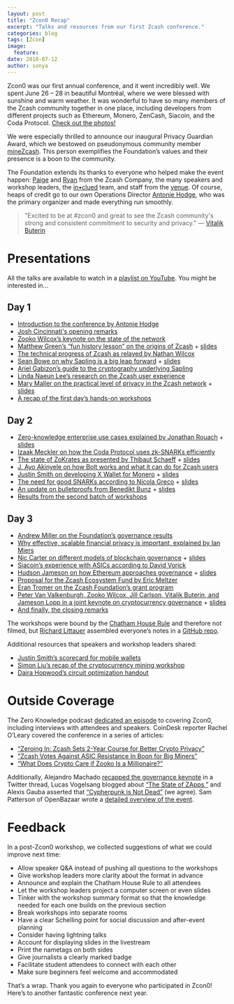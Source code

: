 ```yaml
---
layout: post
title: "Zcon0 Recap"
excerpt: "Talks and resources from our first Zcash conference."
categories: blog
tags: [Zcon]
image:
  feature:
date: 2018-07-12
author: sonya
---
```


Zcon0 was our first annual conference, and it went incredibly well. We spent June 26 – 28 in beautiful Montréal, where we were blessed with sunshine and warm weather. It was wonderful to have so many members of the Zcash community together in one place, including developers from different projects such as Ethereum, Monero, ZenCash, Siacoin, and the Coda Protocol. [Check out the photos!](https://photos.google.com/share/AF1QipN4uUf5mKWh1HjcOdrpl759sTUy2gprdU4dy9d-7LrjH3gRnUF8bKhc8WRlO9LVGg?key=NmJhZk1MQTB6eGx3QzBaQnNndi1uMUNTUmZNUmJn)

We were especially thrilled to announce our inaugural Privacy Guardian Award, which we bestowed on pseudonymous community member [mineZcash](https://www.zcashcommunity.com/). This person exemplifies the Foundation’s values and their presence is a boon to the community.

The Foundation extends its thanks to everyone who helped make the event happen: [Paige](https://twitter.com/ioptio) and [Ryan](https://twitter.com/AdjyLeak) from the Zcash Company, the many speakers and workshop leaders, the [in•clued](https://inclued.com/) team, and staff from the [venue](https://www.fairmont.com/queen-elizabeth-montreal/). Of course, heaps of credit go to our own Operations Director [Antonie Hodge](https://twitter.com/antoniehodge), who was the primary organizer and made everything run smoothly.

> "Excited to be at #zcon0 and great to see the Zcash community's strong and consistent commitment to security and privacy." — [Vitalik Buterin](https://twitter.com/VitalikButerin/status/1011700102690271232)

# Presentations

All the talks are available to watch in a [playlist on YouTube](https://www.youtube.com/playlist?list=PL40dyJ0UYTLK507afWUMgzUYeh-i4qQWS). You might be interested in…

## Day 1

* [Introduction to the conference by Antonie Hodge](https://www.youtube.com/watch?v=ywAcyQ4Qtuo&index=2&list=PL40dyJ0UYTLK507afWUMgzUYeh-i4qQWS&t=0s)
* [Josh Cincinnati's opening remarks](https://drive.google.com/file/d/14i3V4okkGslnh_ZRlqtJlHidAQPr6uFL/view)
* [Zooko Wilcox’s keynote on the state of the network](https://www.youtube.com/watch?v=IVjHDEDw_DQ&index=2&list=PL40dyJ0UYTLK507afWUMgzUYeh-i4qQWS)
* [Matthew Green’s “fun history lesson” on the origins of Zcash](https://www.youtube.com/watch?v=sDeDNDh-1ko&list=PL40dyJ0UYTLK507afWUMgzUYeh-i4qQWS&index=3) + [slides](https://docs.google.com/presentation/d/1S9gC-a8qPDFKXalP5Ji-Rrg0MJp1Ol7D6PxCI04kDiA/edit#slide=id.g3d29974479_2_90)
* [The technical progress of Zcash as relayed by Nathan Wilcox](https://www.youtube.com/watch?v=Mi4IUEzTyVw&list=PL40dyJ0UYTLK507afWUMgzUYeh-i4qQWS&index=4)
* [Sean Bowe on why Sapling is a big leap forward](https://www.youtube.com/watch?v=t5krRSD-GYM&list=PL40dyJ0UYTLK507afWUMgzUYeh-i4qQWS&index=5) + [slides](https://docs.google.com/presentation/d/1mCYkKbwqRGTQr_9_RhMt6N5oCfmY9iCRdTZdPrm5lp8/edit)
* [Ariel Gabizon’s guide to the cryptography underlying Sapling](https://www.youtube.com/watch?v=Rg8UK6KC9yU&index=6&list=PL40dyJ0UYTLK507afWUMgzUYeh-i4qQWS)
* [Linda Naeun Lee’s research on the Zcash user experience](https://www.youtube.com/watch?v=ULgElEpWTK0&index=7&list=PL40dyJ0UYTLK507afWUMgzUYeh-i4qQWS)
* [Mary Maller on the practical level of privacy in the Zcash network](https://www.youtube.com/watch?v=dP4dH_aHbdM&list=PL40dyJ0UYTLK507afWUMgzUYeh-i4qQWS&index=8) + [slides](https://docs.google.com/presentation/d/1Q-8DhxGxnaiNnFY8KfINvh0ZnL2wI_Xqf1zktQF7HyI/edit#slide=id.p1)
* [A recap of the first day’s hands-on workshops](https://www.youtube.com/watch?v=GB834x96S1M&list=PL40dyJ0UYTLK507afWUMgzUYeh-i4qQWS&index=9)

## Day 2

* [Zero-knowledge enterprise use cases explained by Jonathan Rouach](https://www.youtube.com/watch?v=OTO4JCJZD2o&index=11&list=PL40dyJ0UYTLK507afWUMgzUYeh-i4qQWS) + [slides](https://docs.google.com/presentation/d/13KpAr9-YZRbaJS-R6lAxr3Ma7fUXevpv0UI8o08P2Nw/edit#slide=id.g3c08762146_0_0)
* [Izaak Meckler on how the Coda Protocol uses zk-SNARKs efficiently](https://www.youtube.com/watch?v=qCVACpgQSjo&list=PL40dyJ0UYTLK507afWUMgzUYeh-i4qQWS&index=12)
* [The state of ZoKrates as presented by Thibaut Schaeff](https://www.youtube.com/watch?v=9hjeacNu7M4&list=PL40dyJ0UYTLK507afWUMgzUYeh-i4qQWS&index=13) + [slides](https://drive.google.com/file/d/0B37Z6QTy8QX4RlBwQmJNOVNULVFuRkdiLUNiY0RCbE1VLWU0/view?usp=sharing)
* [J. Ayo Akinyele on how Bolt works and what it can do for Zcash users](https://www.youtube.com/watch?v=z2l5NqJ6sOI&index=14&list=PL40dyJ0UYTLK507afWUMgzUYeh-i4qQWS)
* [Justin Smith on developing X Wallet for Monero](https://www.youtube.com/watch?v=4buh1quMbr4&list=PL40dyJ0UYTLK507afWUMgzUYeh-i4qQWS&index=15) + [slides](https://rusticbison.gitlab.io/presentation-zcon0/)
* [The need for good SNARKs according to Nicola Greco](https://www.youtube.com/watch?v=QII1xq9J7NY&list=PL40dyJ0UYTLK507afWUMgzUYeh-i4qQWS&index=16) + [slides](https://drive.google.com/file/d/19YZxQaOWjaXVfTo4HZoCiHI17spjYSVS/view)
* [An update on bulletproofs from Benedikt Bunz](https://www.youtube.com/watch?v=LulbpwY_xM0&index=17&list=PL40dyJ0UYTLK507afWUMgzUYeh-i4qQWS) + [slides](https://docs.google.com/presentation/d/1yBjrEl69UO-ST_e5wXqqvyofhh5YGuUaG6o0z2Q6o3o/edit)
* [Results from the second batch of workshops](https://www.youtube.com/watch?v=BWpOmqSz3is&list=PL40dyJ0UYTLK507afWUMgzUYeh-i4qQWS&index=18)

## Day 3

* [Andrew Miller on the Foundation’s governance results](https://www.youtube.com/watch?v=m8gv8rvcV08&list=PL40dyJ0UYTLK507afWUMgzUYeh-i4qQWS&index=19)
* [Why effective, scalable financial privacy is important, explained by Ian Miers](https://www.youtube.com/watch?v=hHWjVLMnUDc&index=20&list=PL40dyJ0UYTLK507afWUMgzUYeh-i4qQWS)
* [Nic Carter on different models of blockchain governance](https://www.youtube.com/watch?v=D1NeTN_AR18&index=21&list=PL40dyJ0UYTLK507afWUMgzUYeh-i4qQWS) + [slides](https://www.docdroid.net/ddz6VzP/overview-governance-blockchains-nc-zcon.pdf)
* [Siacoin’s experience with ASICs according to David Vorick](https://www.youtube.com/watch?v=uwew58aXYU8&index=22&list=PL40dyJ0UYTLK507afWUMgzUYeh-i4qQWS)
* [Hudson Jameson on how Ethereum approaches governance](https://www.youtube.com/watch?v=NSOfmMyfz90&index=23&list=PL40dyJ0UYTLK507afWUMgzUYeh-i4qQWS) + [slides](https://hudsonjameson.com/presentations/hudson-zcon0-2018.pdf)
* [Proposal for the Zcash Ecosystem Fund by Eric Meltzer](https://www.youtube.com/watch?v=FY4JrU7bSFk&list=PL40dyJ0UYTLK507afWUMgzUYeh-i4qQWS&index=24)
* [Eran Tromer on the Zcash Foundation’s grant program](https://www.youtube.com/watch?v=UrvJA8Gibgg&index=25&list=PL40dyJ0UYTLK507afWUMgzUYeh-i4qQWS)
* [Peter Van Valkenburgh, Zooko Wilcox, Jill Carlson, Vitalik Buterin, and Jameson Lopp in a joint keynote on cryptocurrency governance](https://www.youtube.com/watch?v=ioV7mBt7SMA&list=PL40dyJ0UYTLK507afWUMgzUYeh-i4qQWS&index=26) + [slides](https://docs.google.com/presentation/d/1Zn6DhLuLoK4v_WCOeqMqHVpBNBO9G2t2uIGdXXIsXyA/edit#slide=id.g3cb3d9ad57_0_111)
* [And finally, the closing remarks](https://www.youtube.com/watch?v=si1LnCwxkuA&list=PL40dyJ0UYTLK507afWUMgzUYeh-i4qQWS&index=27)

The workshops were bound by the [Chatham House Rule](https://www.chathamhouse.org/chatham-house-rule) and therefore not filmed, but [Richard Littauer](https://twitter.com/richlitt) assembled everyone’s notes in a [GitHub repo](https://github.com/ZcashFoundation/zcon0-workshop-notes).

Additional resources that speakers and workshop leaders shared:

* [Justin Smith’s scorecard for mobile wallets](https://jsmith.website/scorecard.pdf)
* [Simon Liu’s recap of the cryptocurrency mining workshop](https://forum.z.cash/t/what-happened-at-the-zcon0-mining-workshop-and-more/30062)
* [Daira Hopwood’s circuit optimization handout](https://docs.google.com/document/d/1aZ1GUAJOBFuqD4GOo9HqAH8w4xJo7HM4Bjte5-wkdnU/edit)

# Outside Coverage

The Zero Knowledge podcast [dedicated an episode](http://www.zeroknowledge.fm/32) to covering Zcon0, including interviews with attendees and speakers. CoinDesk reporter Rachel O’Leary covered the conference in a series of articles:

* [“Zeroing In: Zcash Sets 2-Year Course for Better Crypto Privacy”](https://www.coindesk.com/zeroing-zcash-sets-2-year-course-better-crypto-privacy/)
* [“Zcash Votes Against ASIC Resistance In Boon for Big Miners”](https://www.coindesk.com/zcash-governance-panel-shoots-research-asic-resistance/)
* [“What Does Crypto Care if Zooko Is a Millionaire?”](https://www.coindesk.com/zooko-wilcox-ohearn-zcash-millionaire/)

Additionally, Alejandro Machado [recapped the governance keynote](https://twitter.com/alegw/status/1013954471460851714) in a Twitter thread, Lucas Vogelsang blogged about [“The State of ZApps,”](https://medium.com/@lucasvo/the-state-of-zapps-first-edition-zcon0-conference-notes-51b53ac52a88) and Alexis Gauba asserted that [“Cypherpunk is Not Dead”](https://medium.com/thunderofficial/team-ramblings-cypherpunk-is-not-dead-a25501ddbee1) (we agree). Sam Patterson of OpenBazaar wrote a [detailed overview of the event](https://www.openbazaar.org/blog/zcon0-recap-a-3-day-look-at-the-zcash-community-and-the-future-of-openbazaar-governance/).

# Feedback

In a post-Zcon0 workshop, we collected suggestions of what we could improve next time:

* Allow speaker Q&A instead of pushing all questions to the workshops
* Give workshop leaders more clarity about the format in advance
* Announce and explain the Chatham House Rule to all attendees
* Let the workshop leaders project a computer screen or even slides
* Tinker with the workshop summary format so that the knowledge needed for each one builds on the previous section
* Break workshops into separate rooms
* Have a clear Schelling point for social discussion and after-event planning
* Consider having lightning talks
* Account for displaying slides in the livestream
* Print the nametags on both sides
* Give journalists a clearly marked badge
* Facilitate student attendees to connect with each other
* Make sure beginners feel welcome and accommodated

That’s a wrap. Thank you again to everyone who participated in Zcon0! Here’s to another fantastic conference next year.
